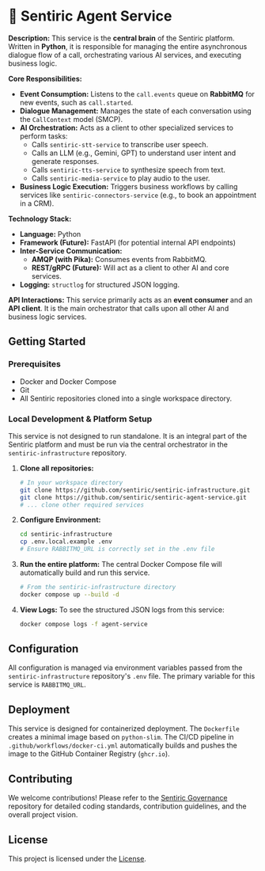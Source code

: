 # 🧠 Sentiric Agent Service

**Description:** This service is the **central brain** of the Sentiric platform. Written in **Python**, it is responsible for managing the entire asynchronous dialogue flow of a call, orchestrating various AI services, and executing business logic.

**Core Responsibilities:**
*   **Event Consumption:** Listens to the `call.events` queue on **RabbitMQ** for new events, such as `call.started`.
*   **Dialogue Management:** Manages the state of each conversation using the `CallContext` model (SMCP).
*   **AI Orchestration:** Acts as a client to other specialized services to perform tasks:
    *   Calls `sentiric-stt-service` to transcribe user speech.
    *   Calls an LLM (e.g., Gemini, GPT) to understand user intent and generate responses.
    *   Calls `sentiric-tts-service` to synthesize speech from text.
    *   Calls `sentiric-media-service` to play audio to the user.
*   **Business Logic Execution:** Triggers business workflows by calling services like `sentiric-connectors-service` (e.g., to book an appointment in a CRM).

**Technology Stack:**
*   **Language:** Python
*   **Framework (Future):** FastAPI (for potential internal API endpoints)
*   **Inter-Service Communication:**
    *   **AMQP (with Pika):** Consumes events from RabbitMQ.
    *   **REST/gRPC (Future):** Will act as a client to other AI and core services.
*   **Logging:** `structlog` for structured JSON logging.

**API Interactions:**
This service primarily acts as an **event consumer** and an **API client**. It is the main orchestrator that calls upon all other AI and business logic services.

## Getting Started

### Prerequisites
- Docker and Docker Compose
- Git
- All Sentiric repositories cloned into a single workspace directory.

### Local Development & Platform Setup
This service is not designed to run standalone. It is an integral part of the Sentiric platform and must be run via the central orchestrator in the `sentiric-infrastructure` repository.

1.  **Clone all repositories:**
    ```bash
    # In your workspace directory
    git clone https://github.com/sentiric/sentiric-infrastructure.git
    git clone https://github.com/sentiric/sentiric-agent-service.git
    # ... clone other required services
    ```

2.  **Configure Environment:**
    ```bash
    cd sentiric-infrastructure
    cp .env.local.example .env
    # Ensure RABBITMQ_URL is correctly set in the .env file
    ```

3.  **Run the entire platform:** The central Docker Compose file will automatically build and run this service.
    ```bash
    # From the sentiric-infrastructure directory
    docker compose up --build -d
    ```

4.  **View Logs:** To see the structured JSON logs from this service:
    ```bash
    docker compose logs -f agent-service
    ```

## Configuration

All configuration is managed via environment variables passed from the `sentiric-infrastructure` repository's `.env` file. The primary variable for this service is `RABBITMQ_URL`.

## Deployment

This service is designed for containerized deployment. The `Dockerfile` creates a minimal image based on `python-slim`. The CI/CD pipeline in `.github/workflows/docker-ci.yml` automatically builds and pushes the image to the GitHub Container Registry (`ghcr.io`).

## Contributing

We welcome contributions! Please refer to the [Sentiric Governance](https://github.com/sentiric/sentiric-governance) repository for detailed coding standards, contribution guidelines, and the overall project vision.

## License

This project is licensed under the [License](LICENSE).

